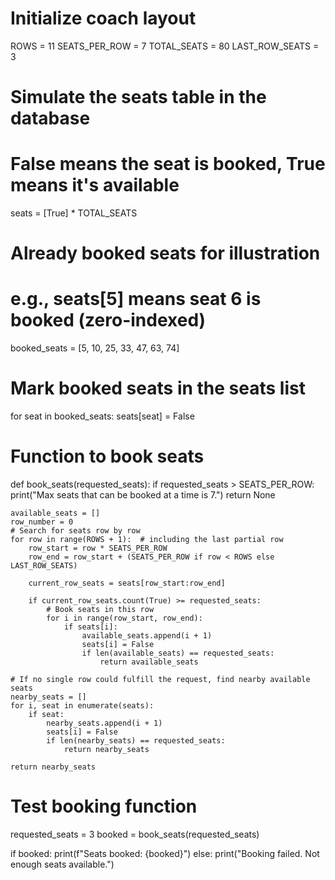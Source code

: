 # Initialize coach layout
ROWS = 11
SEATS_PER_ROW = 7
TOTAL_SEATS = 80
LAST_ROW_SEATS = 3

# Simulate the seats table in the database
# False means the seat is booked, True means it's available
seats = [True] * TOTAL_SEATS

# Already booked seats for illustration
# e.g., seats[5] means seat 6 is booked (zero-indexed)
booked_seats = [5, 10, 25, 33, 47, 63, 74]

# Mark booked seats in the seats list
for seat in booked_seats:
    seats[seat] = False

# Function to book seats
def book_seats(requested_seats):
    if requested_seats > SEATS_PER_ROW:
        print("Max seats that can be booked at a time is 7.")
        return None

    available_seats = []
    row_number = 0
    # Search for seats row by row
    for row in range(ROWS + 1):  # including the last partial row
        row_start = row * SEATS_PER_ROW
        row_end = row_start + (SEATS_PER_ROW if row < ROWS else LAST_ROW_SEATS)

        current_row_seats = seats[row_start:row_end]
        
        if current_row_seats.count(True) >= requested_seats:
            # Book seats in this row
            for i in range(row_start, row_end):
                if seats[i]:
                    available_seats.append(i + 1)
                    seats[i] = False
                    if len(available_seats) == requested_seats:
                        return available_seats
    
    # If no single row could fulfill the request, find nearby available seats
    nearby_seats = []
    for i, seat in enumerate(seats):
        if seat:
            nearby_seats.append(i + 1)
            seats[i] = False
            if len(nearby_seats) == requested_seats:
                return nearby_seats

    return nearby_seats

# Test booking function
requested_seats = 3
booked = book_seats(requested_seats)

if booked:
    print(f"Seats booked: {booked}")
else:
    print("Booking failed. Not enough seats available.")
